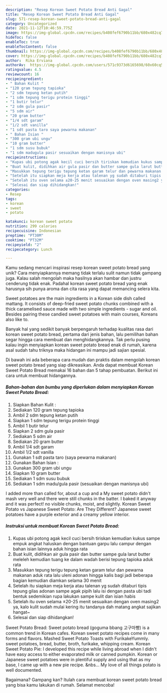 ```yaml
---
description: "Resep Korean Sweet Potato Bread Anti Gagal"
title: "Resep Korean Sweet Potato Bread Anti Gagal"
slug: 571-resep-korean-sweet-potato-bread-anti-gagal
category: Uncategorized
date: 2021-11-12T10:46:59.775Z
image: https://img-global.cpcdn.com/recipes/b408fef6790b11bb/680x482cq70/korean-sweet-potato-bread-foto-resep-utama.jpg
hideToc: false
enableToc: true
enableTocContent: false
thumbnail: https://img-global.cpcdn.com/recipes/b408fef6790b11bb/680x482cq70/korean-sweet-potato-bread-foto-resep-utama.jpg
cover: https://img-global.cpcdn.com/recipes/b408fef6790b11bb/680x482cq70/korean-sweet-potato-bread-foto-resep-utama.jpg
author:  Rika Erviana
authorAv:  https://img-global.cpcdn.com/users/571c9373d6165698/60x60cq50/avatar.jpg
ratingvalue: 4.5
reviewcount: 16
recipeingredient:
- " Bahan Kulit "
- "120 gram tepung tapioka"
- "2 sdm tepung ketan putih"
- "1 sdm tepung terigu protein tinggi"
- "1 butir telur"
- "2 sdm gula pasir"
- "5 sdm air"
- "20 gram butter"
- "1/4 sdt garam"
- "1/2 sdt vanilla"
- "1 sdt pasta taro saya pewarna makanan"
- " Bahan Isian "
- "300 gram ubi ungu"
- "10 gram butter"
- "1 sdm susu bubuk"
- "1 sdm madugula pasir sesuaikan dengan manisnya ubi"
recipeinstructions:
- "Kupas ubi potong agak kecil cuci bersih tiriskan kemudian kukus sampe empuk angkat haluskan dengan bantuan garpu lalu campur dengan bahan isian lainnya aduk hingga rata"
- "Buat kulit, didihkan air gula pasir dan butter sampe gula larut butter meleleh kemudian tuang ke dalam wadah berisi tepung tapioka aduk rata"
- "Masukkan tepung terigu tepung ketan garam telur dan pewarna makanan aduk rata lalu uleni adonan hingga kalis bagi jadi beberapa bagian kemudian diamkan selama 30 menit"
- "Setelah itu siapkan meja kerja atau talenan yg sudah ditaburi tipis tepung gilas adonan sampe agak pipih lalu isi dengan pasta ubi tadi bentuk sedemikian rupa lakukan sampe kulit dan isian habis"
- "Setelah itu oven selama ±20-25 menit sesuaikan dengan oven masing2 ya, kalo kulit sudah mulai kering itu tandanya dah matang angkat sajikan hangat~"
- "Selesai dan siap dihidangkan!"
categories:
- Resep
tags:
- korean
- sweet
- potato

katakunci: korean sweet potato 
nutrition: 299 calories
recipecuisine: Indonesian
preptime: "PT30M"
cooktime: "PT32M"
recipeyield: "2"
recipecategory: Lunch

---
```



Kamu sedang mencari inspirasi resep korean sweet potato bread yang unik? Cara menyiapkannya memang tidak terlalu sulit namun tidak gampang juga. Kalau salah mengolah maka hasilnya akan hambar dan justru cenderung tidak enak. Padahal korean sweet potato bread yang enak harusnya sih punya aroma dan cita rasa yang dapat memancing selera kita.


Sweet potatoes are the main ingredients in a Korean side dish called mattang. It consists of deep-fried sweet potato chunks combined with a thick caramelised sauce made with two simple ingredients - sugar and oil. Besides pairing these candied sweet potatoes with main courses, Koreans also like to.

Banyak hal yang sedikit banyak berpengaruh terhadap kualitas rasa dari korean sweet potato bread, pertama dari jenis bahan, lalu pemilihan bahan segar hingga cara membuat dan menghidangkannya. Tak perlu pusing kalau ingin menyiapkan korean sweet potato bread enak di rumah, karena asal sudah tahu triknya maka hidangan ini mampu jadi sajian spesial.


Di bawah ini ada beberapa cara mudah dan praktis dalam mengolah korean sweet potato bread yang siap dikreasikan. Anda dapat membuat Korean Sweet Potato Bread memakai 16 bahan dan 5 tahap pembuatan. Berikut ini cara untuk membuat hidangannya.

<!--inarticleads1-->

##### Bahan-bahan dan bumbu yang diperlukan dalam menyiapkan Korean Sweet Potato Bread:

1. Siapkan  Bahan Kulit :
1. Sediakan 120 gram tepung tapioka
1. Ambil 2 sdm tepung ketan putih
1. Siapkan 1 sdm tepung terigu protein tinggi
1. Ambil 1 butir telur
1. Siapkan 2 sdm gula pasir
1. Sediakan 5 sdm air
1. Sediakan 20 gram butter
1. Ambil 1/4 sdt garam
1. Ambil 1/2 sdt vanilla
1. Gunakan 1 sdt pasta taro (saya pewarna makanan)
1. Gunakan  Bahan Isian :
1. Gunakan 300 gram ubi ungu
1. Siapkan 10 gram butter
1. Sediakan 1 sdm susu bubuk
1. Sediakan 1 sdm madu/gula pasir (sesuaikan dengan manisnya ubi)


I added more than called for, about a cup and a My sweet potato didn&#39;t mash very well and there were still chunks in the batter. I baked it anyway and it was perfect! no visible chunks, moist, and slightly. Korean Sweet Potato vs Japanese Sweet Potato: Are They Different? Japanese sweet potatoes have a purple exterior and a creamy yellow interior. 

<!--inarticleads2-->

##### Instruksi untuk membuat Korean Sweet Potato Bread:

1. Kupas ubi potong agak kecil cuci bersih tiriskan kemudian kukus sampe empuk angkat haluskan dengan bantuan garpu lalu campur dengan bahan isian lainnya aduk hingga rata
1. Buat kulit, didihkan air gula pasir dan butter sampe gula larut butter meleleh kemudian tuang ke dalam wadah berisi tepung tapioka aduk rata
1. Masukkan tepung terigu tepung ketan garam telur dan pewarna makanan aduk rata lalu uleni adonan hingga kalis bagi jadi beberapa bagian kemudian diamkan selama 30 menit
1. Setelah itu siapkan meja kerja atau talenan yg sudah ditaburi tipis tepung gilas adonan sampe agak pipih lalu isi dengan pasta ubi tadi bentuk sedemikian rupa lakukan sampe kulit dan isian habis
1. Setelah itu oven selama ±20-25 menit sesuaikan dengan oven masing2 ya, kalo kulit sudah mulai kering itu tandanya dah matang angkat sajikan hangat~
1. Selesai dan siap dihidangkan!

Sweet Potato Bread: Sweet potato bread (goguma bbang 고구마빵) is a common trend in Korean cafes. Korean sweet potato recipes come in many forms and flavors. Mashed Sweet Potato Toasts with FurikakeYummly. sweet potatoes, bread, butter, broth, furikake, whipping cream. Korean Sweet Potato Pie: I developed this recipe while living abroad when I didn&#39;t have easy access to either evaporated milk or canned pumpkin. Korean or Japanese sweet potatoes were in plentiful supply and using that as my base, I came up with a new pie recipe. &amp;nbs… My love of all things potato is well documented. 

Bagaimana? Gampang kan? Itulah cara membuat korean sweet potato bread yang bisa kamu lakukan di rumah. Selamat mencoba!
